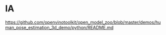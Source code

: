 # IA
https://github.com/openvinotoolkit/open_model_zoo/blob/master/demos/human_pose_estimation_3d_demo/python/README.md
